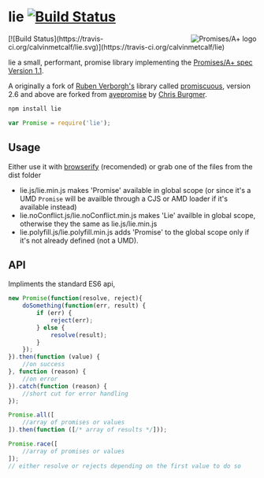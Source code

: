 # lie [![Build Status](https://travis-ci.org/calvinmetcalf/lie.svg?branch=master)](https://travis-ci.org/calvinmetcalf/lie)
<a href="http://promises-aplus.github.com/promises-spec">
  <img src="http://promises-aplus.github.com/promises-spec/assets/logo-small.png"
       alt="Promises/A+ logo" title="Promises/A+ 1.1 compliant" align="right" />
</a> [![Build Status](https://travis-ci.org/calvinmetcalf/lie.svg)](https://travis-ci.org/calvinmetcalf/lie)

lie a small, performant, promise library implementing the [Promises/A+ spec Version 1.1](http://promises-aplus.github.com/promises-spec/).

A originally a fork of [Ruben Verborgh's](https://github.com/RubenVerborgh) library called [promiscuous](https://github.com/RubenVerborgh/promiscuous), version 2.6 and above are forked from [ayepromise](https://github.com/cburgmer/ayepromise) by [Chris Burgmer](https://github.com/cburgmer).

```bash
npm install lie

```

```javascript
var Promise = require('lie');
```

## Usage

Either use it with [browserify](http://browserify.org/) (recomended) or grab one of the files from the dist folder

- lie.js/lie.min.js makes 'Promise' available in global scope (or since it's a UMD `Promise` will be availble through a CJS or AMD loader if it's available instead)
- lie.noConflict.js/lie.noConflict.min.js makes 'Lie' availble in global scope, otherwise they the same as lie.js/lie.min.js
- lie.polyfill.js/lie.polyfill.min.js adds 'Promise' to the global scope only if it's not already defined (not a UMD).

## API

Impliments the standard ES6 api, 

```js
new Promise(function(resolve, reject){
    doSomething(function(err, result) {
        if (err) {
            reject(err);
        } else {
            resolve(result);
        }
    });
}).then(function (value) {
    //on success
}, function (reason) {
    //on error
}).catch(function (reason) {
    //short cut for error handling
});

Promise.all([
    //array of promises or values
]).then(function ([/* array of results */]));

Promise.race([
    //array of promises or values
]);
// either resolve or rejects depending on the first value to do so
```
